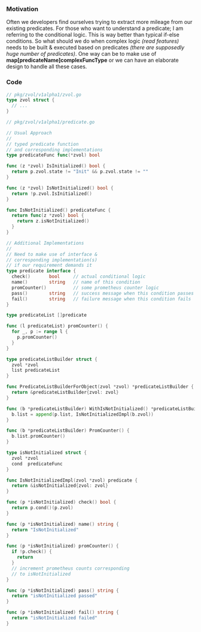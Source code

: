 ### Motivation
Often we developers find ourselves trying to extract more mileage from our existing predicates. For those who want to 
understand a predicate; I am referring to the conditional logic. This is way better than typical if-else conditions.
So what should we do when complex logic _(read features)_ needs to be built & executed based on predicates _(there are
supposedly huge number of predicates)_. One way can be to make use of **map[predicateName]complexFuncType** or we can
have an elaborate design to handle all these cases.

### Code
```go
// pkg/zvol/v1alpha1/zvol.go
type zvol struct {
  // ...
}
```

```go
// pkg/zvol/v1alpha1/predicate.go

// Usual Approach
//
// typed predicate function
// and corresponding implementations
type predicateFunc func(*zvol) bool

func (z *zvol) IsInitialized() bool {
  return p.zvol.state != "Init" && p.zvol.state != ""
}

func (z *zvol) IsNotInitialized() bool {
  return !p.zvol.IsInitialized()
}

func IsNotInitialized() predicateFunc {
  return func(z *zvol) bool {
    return z.isNotInitialized()
  }
}

// Additional Implementations
//
// Need to make use of interface &
// corresponding implementation(s)
// if our requirement demands it
type predicate interface {
  check()       bool     // actual conditional logic
  name()        string   // name of this condition
  promCounter()          // some prometheus counter logic
  pass()        string   // success message when this condition passes
  fail()        string   // failure message when this condition fails
}

type predicateList []predicate

func (l predicateList) promCounter() {
  for _, p := range l {
    p.promCounter()
  }
}

type predicateListBuilder struct {
  zvol *zvol
  list predicateList
}

func PredicateListBuilderForObject(zvol *zvol) *predicateListBuilder {
  return &predicateListBuilder{zvol: zvol}
}

func (b *predicateListBuilder) WithIsNotInitialized() *predicateListBuilder {
  b.list = append(p.list, IsNotInitializedImpl(b.zvol))
}

func (b *predicateListBuilder) PromCounter() {
  b.list.promCounter()
}

type isNotInitialized struct {
  zvol *zvol
  cond  predicateFunc
}

func IsNotInitializedImpl(zvol *zvol) predicate {
  return &isNotInitialized{zvol: zvol}
}

func (p *isNotInitialized) check() bool {
  return p.cond()(p.zvol)
}

func (p *isNotInitialized) name() string {
  return "IsNotInitialized"
}

func (p *isNotInitialized) promCounter() {
  if !p.check() {
    return
  }
  // increment prometheus counts corresponding
  // to isNotInitialized
}

func (p *isNotInitialized) pass() string {
  return "isNotInitialized passed"
}

func (p *isNotInitialized) fail() string {
  return "isNotInitialized failed"
}
```
